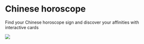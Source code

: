 # Chinese horoscope

Find your Chinese horoscope sign and discover your affinities with interactive cards

![](https://github.com/mmeyfour/ChinesseHoroscope/blob/main/ChinesseHoroscope.gif)
